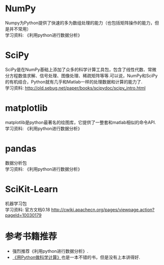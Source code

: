 # NumPy
Numpy为Python提供了快速的多为数组处理的能力（也包括矩阵操作的能力，但是并不常用）  
学习资料: 《利用python进行数据分析》

# SciPy
SciPy是在NumPy基础上添加了众多的科学计算工具包，包含了线性代数、常微分方程数值求解、信号处理、图像处理、稀疏矩阵等等.可以说，NumPy和SciPy的有机结合，Python就有几乎和Matlab一样的处理数据和计算的能力了.  
学习资料: http://old.sebug.net/paper/books/scipydoc/scipy_intro.html

# matplotlib
matplotlib是python最著名的绘图库，它提供了一整套和matlab相似的命令API.  
学习资料: 《利用python进行数据分析》

# pandas 
数据分析包  
学习资料: 《利用python进行数据分析》 

# SciKit-Learn
机器学习包  
学习资料: 官方文档0.18 http://cwiki.apachecn.org/pages/viewpage.action?pageId=10030179

# 参考书籍推荐
* 强烈推荐《利用python进行数据分析》.  
* [《用Python做科学计算》](http://old.sebug.net/paper/books/scipydoc/index.html)也是一本不错的书，但是没有上本讲得好.  
